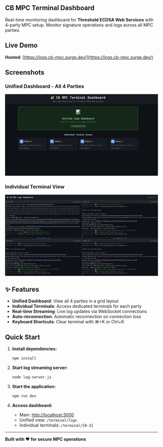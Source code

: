 ## CB MPC Terminal Dashboard

Real-time monitoring dashboard for **Threshold ECDSA Web Services** with 4-party MPC setup. Monitor signature operations and logs across all MPC parties.

## Live Demo

**Hosted:** [https://logs.cb-mpc.surge.dev/](https://logs.cb-mpc.surge.dev/)

## Screenshots

### Unified Dashboard - All 4 Parties
![Unified Dashboard](public/assets/screen_1.png)

### Individual Terminal View
![Individual Terminal](public/assets/screen_2.png)

## ✨ Features

- **Unified Dashboard**: View all 4 parties in a grid layout
- **Individual Terminals**: Access dedicated terminals for each party
- **Real-time Streaming**: Live log updates via WebSocket connections
- **Auto-reconnection**: Automatic reconnection on connection loss
- **Keyboard Shortcuts**: Clear terminal with ⌘+K or Ctrl+K

## Quick Start

1. **Install dependencies:**
   ```bash
   npm install
   ```

2. **Start log streaming server:**
   ```bash
   node log-server.js
   ```

3. **Start the application:**
   ```bash
   npm run dev
   ```

4. **Access dashboard:**
   - Main: [http://localhost:3000](http://localhost:3000)
   - Unified view: `/terminal/logs`
   - Individual terminals: `/terminal/{0-3}`


---

**Built with ❤️ for secure MPC operations**
